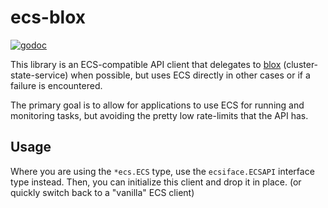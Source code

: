 
# ecs-blox

[![godoc][godoc-badge]][godoc]

This library is an ECS-compatible API client that delegates to [blox][blox]
(cluster-state-service) when possible, but uses ECS directly in other cases or
if a failure is encountered.

The primary goal is to allow for applications to use ECS for running and
monitoring tasks, but avoiding the pretty low rate-limits that the API has.


## Usage

Where you are using the `*ecs.ECS` type, use the `ecsiface.ECSAPI` interface
type instead. Then, you can initialize this client and drop it in place. (or
quickly switch back to a "vanilla" ECS client)


[blox]: https://github.com/blox/blox
[godoc-badge]: https://godoc.org/github.com/segmentio/ecs-blox?status.svg
[godoc]: https://godoc.org/github.com/segmentio/ecs-blox
